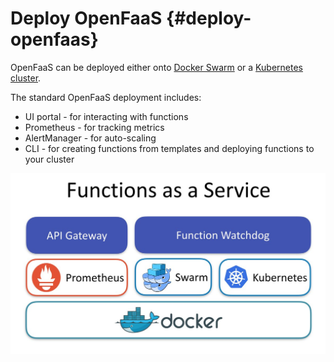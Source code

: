 # Deploy OpenFaaS {#deploy-openfaas}

OpenFaaS can be deployed either onto [Docker Swarm](https://github.com/alexellis/faas/blob/master/guide/deployment_swarm.md) or a [Kubernetes cluster](https://github.com/alexellis/faas/blob/master/guide/deployment_k8s.md).

The standard OpenFaaS deployment includes:

* UI portal - for interacting with functions
* Prometheus - for tracking metrics
* AlertManager - for auto-scaling
* CLI - for creating functions from templates and deploying functions to your cluster

![](/assets/68747470733a2f2f7062732e7477696d672e636f6d2f6d656469612f4446726b46344e586f41414a774e322e6a7067.jpeg)

